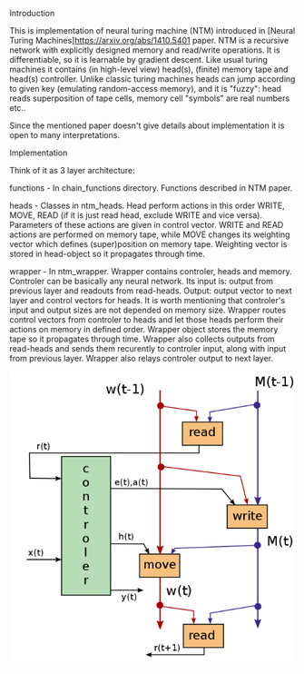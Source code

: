 Introduction

This is implementation of neural turing machine (NTM) introduced in [Neural Turing Machines]https://arxiv.org/abs/1410.5401 paper. NTM is a recursive network with explicitly designed memory and read/write operations. It is differentiable, so it is learnable by gradient descent. Like usual turing machines it contains (in high-level view) head(s), (finite) memory tape and head(s) controller. Unlike classic turing machines heads can jump according to given key (emulating random-access memory), and it is "fuzzy": head reads superposition of tape cells, memory cell "symbols" are real numbers etc..

Since the mentioned paper doesn't give details about implementation it is open to many interpretations.

Implementation

Think of it as 3 layer architecture:

functions - In chain_functions directory. Functions described in NTM paper.

heads - Classes in ntm_heads. Head perform actions in this order WRITE, MOVE, READ (if it is just read head, exclude WRITE and vice versa). Parameters of these actions are given in control vector. WRITE and READ actions are performed on memory tape, while MOVE changes its weighting vector which defines (super)position on memory tape. Weighting vector is stored in head-object so it propagates through time.

wrapper - In ntm_wrapper. Wrapper contains controler, heads and memory. 
Controler can be basically any neural network. Its input is: output from previous layer and readouts from read-heads. Output: output vector to next layer and control vectors for heads. It is worth mentioning that controler's input and output sizes are not depended on memory size.
Wrapper routes control vectors from controler to heads and let those heads perform their actions on memory in defined order. Wrapper object stores the memory tape so it propagates through time. Wrapper also collects outputs from read-heads and sends them recurently to controler input, along with input from previous layer. Wrapper also relays controler output to next layer.


![dataflow](ntm_flow.png)
